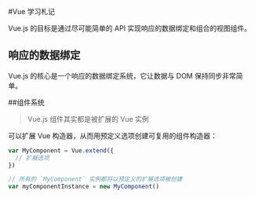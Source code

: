 #Vue 学习札记

Vue.js 的目标是通过尽可能简单的 API 实现响应的数据绑定和组合的视图组件。

## 响应的数据绑定
Vue.js 的核心是一个响应的数据绑定系统，它让数据与 DOM 保持同步非常简单。

##组件系统

>  Vue.js 组件其实都是被扩展的 Vue 实例

可以扩展 Vue 构造器，从而用预定义选项创建可复用的组件构造器：

```javascript
var MyComponent = Vue.extend({
  // 扩展选项
})

// 所有的 `MyComponent` 实例都将以预定义的扩展选项被创建
var myComponentInstance = new MyComponent()
```

